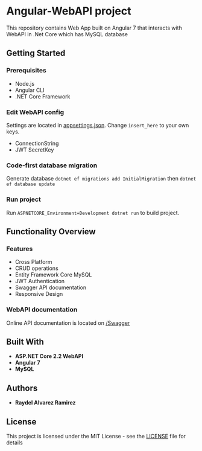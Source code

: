 # Angular-WebAPI project

This repository contains Web App built on Angular 7 that interacts with WebAPI in .Net Core which has MySQL database

## Getting Started

### Prerequisites

- Node.js
- Angular CLI
- .NET Core Framework

### Edit WebAPI config

Settings are located in [appsettings.json](WebApi/appsettings.json). Change `insert_here` to your own keys.
 
- ConnectionString
- JWT SecretKey

### Code-first database migration

Generate database `dotnet ef migrations add InitialMigration` then `dotnet ef database update`

### Run project

Run `ASPNETCORE_Environment=Development dotnet run` to build project.

## Functionality Overview

### Features

* Cross Platform
* CRUD operations
* Entity Framework Core MySQL
* JWT Authentication
* Swagger API documentation
* Responsive Design

### WebAPI documentation

Online API documentation is located on [/Swagger](http://ideashareapp.azurewebsites.net/swagger/)

## Built With

* **ASP.NET Core 2.2 WebAPI**
* **Angular 7**
* **MySQL**

## Authors

* **Raydel Alvarez Ramirez**

## License

This project is licensed under the MIT License - see the [LICENSE](LICENSE) file for details



